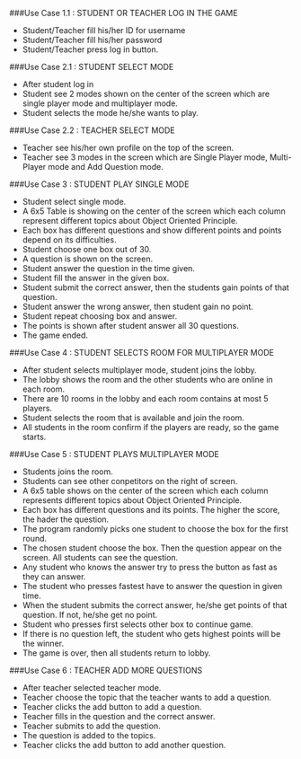 ###Use Case 1.1 : STUDENT OR TEACHER LOG IN THE GAME
- Student/Teacher fill his/her ID for username
- Student/Teacher fill his/her password
- Student/Teacher press log in button.

###Use Case 2.1 : STUDENT SELECT MODE
- After student log in
- Student see 2 modes shown on the center of the screen which are single player mode and multiplayer mode.
- Student selects the mode he/she wants to play.

###Use Case 2.2 : TEACHER SELECT MODE
- Teacher see his/her own profile on the top of the screen.
- Teacher see 3 modes in the screen which are Single Player mode, Multi-Player mode and Add Question mode.

###Use Case 3 : STUDENT PLAY SINGLE MODE
- Student select single mode.
- A 6x5 Table is showing on the center of the screen which each column represent different topics about Object Oriented Principle. 
- Each box has different questions and show different points and points depend on its difficulties.
- Student choose one box out of 30.
- A question is shown on the screen.
- Student answer the question in the time given.
- Student fill the answer in the given box.
- Student submit the correct answer, then the students gain points of that question.
- Student answer the wrong answer, then student gain no point.
- Student repeat choosing box and answer.
- The points is shown after student answer all 30 questions.
- The game ended.

###Use Case 4 : STUDENT SELECTS ROOM FOR MULTIPLAYER MODE
- After student selects multiplayer mode, student joins the lobby.
- The lobby shows the room and the other students who are online in each room.
- There are 10 rooms in the lobby and each room contains at most 5 players.
- Student selects the room that is available and join the room.
- All students in the room confirm if the players are ready, so the game starts.

###Use Case 5 : STUDENT PLAYS MULTIPLAYER MODE
- Students joins the room.
- Students can see other conpetitors on the right of screen.
- A 6x5 table shows on the center of the screen which each column represents different topics about Object Oriented Principle. 
- Each box has different questions and its points. The higher the score, the hader the question.
- The program randomly picks one student to choose the box for the first round.
- The chosen student choose the box. Then the question appear on the screen. All students can see the question.
- Any student who knows the answer try to press the button as fast as they can answer.
- The student who presses fastest have to answer the question in given time.
- When the student submits the correct answer, he/she get points of that question. If not, he/she get no point.
- Student who presses first selects other box to continue game. 
- If there is no question left, the student who gets highest points will be the winner.
- The game is over, then all students return to lobby.

###Use Case 6 : TEACHER ADD MORE QUESTIONS
- After teacher selected teacher mode.
- Teacher choose the topic that the teacher wants to add a question.
- Teacher clicks the add button to add a question.
- Teacher fills in the question and the correct answer.
- Teacher submits to add the question.
- The question is added to the topics.
- Teacher clicks the add button to add another question.
